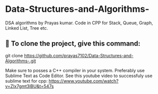 # Data-Structures-and-Algorithms-
DSA algorithms by Prayas kumar. Code in CPP for Stack, Queue, Graph, Linked List, Tree etc.

## 🚀 To clone the project, give this command: 
git clone https://github.com/prayas7102/Data-Structures-and-Algorithms-.git

Make sure to posses a C++ compiler in your system. 
Preferably use Sublime Text as Code Editor.
See this youtube video to successfuly use sublime text for cpp: https://www.youtube.com/watch?v=Zlx7gmt3lBU&t=547s
